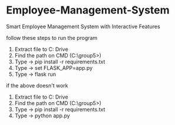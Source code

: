 # Employee-Management-System
 
 Smart Employee Management System with Interactive Features

follow these steps to run the program
 
1. Extract file to C: Drive
2. Find the path on CMD (C:\group5>) 
3. Type -> pip install -r requirements.txt
4. Type -> set FLASK_APP=app.py
5. Type -> flask run

if the above doesn't work

1. Extract file to C: Drive
2. Find the path on CMD (C:\group5>) 
3. Type -> pip install -r requirements.txt
4. Type -> python app.py
